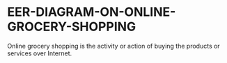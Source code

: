# EER-DIAGRAM-ON-ONLINE-GROCERY-SHOPPING
Online grocery shopping is the activity or action of buying the products or services over Internet. 
